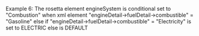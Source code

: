 Example 6:
The rosetta element engineSystem is conditional set to "Combustion" when xml element "engineDetail->fuelDetail->combustible" = "Gasoline" else if "engineDetail->fuelDetail->combustible" = "Electricity" is set to ELECTRIC else is DEFAULT